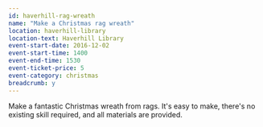 ```yaml
---
id: haverhill-rag-wreath
name: "Make a Christmas rag wreath"
location: haverhill-library
location-text: Haverhill Library
event-start-date: 2016-12-02
event-start-time: 1400
event-end-time: 1530
event-ticket-price: 5
event-category: christmas
breadcrumb: y
---
```


Make a fantastic Christmas wreath from rags. It's easy to make, there's no existing skill required, and all materials are provided.

